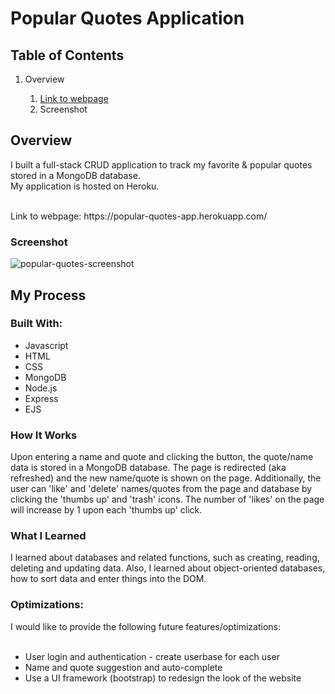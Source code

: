 # Popular Quotes Application
<h2>Table of Contents</h2>
<ol>
  <li>Overview</li>
    <ol>
      <li><a href="#link">Link to webpage</a></li>
      <li>Screenshot</li>
    </ol>
</ol>

<h2>Overview</h2>
I built a full-stack CRUD application to track my favorite & popular quotes stored in a MongoDB database. <br>
My application is hosted on Heroku.
<br><br>
<p id="link">Link to webpage: https://popular-quotes-app.herokuapp.com/</p>

<h3>Screenshot</h3> 

![popular-quotes-screenshot](https://user-images.githubusercontent.com/99220339/173255371-efed790f-88e9-4077-a90f-0335ebf1dfd8.png)

<h2>My Process</h2>
<h3>Built With:</h3>
<ul>
  <li>Javascript</li>
  <li>HTML</li>
  <li>CSS</li>
  <li>MongoDB</li>
  <li>Node.js</li>
  <li>Express</li>
  <li>EJS</li>
</ul>

<h3>How It Works</h3>
Upon entering a name and quote and clicking the button, the quote/name data is stored in a MongoDB database.
The page is redirected (aka refreshed) and the new name/quote is shown on the page. 
Additionally, the user can 'like' and 'delete' names/quotes from the page and database by clicking the 'thumbs up' and 'trash' icons. 
The number of 'likes' on the page will increase by 1 upon each 'thumbs up' click. 

<h3>What I Learned</h3> 
I learned about databases and related functions, such as creating, reading, deleting and updating data. 
Also, I learned about object-oriented databases, how to sort data and enter things into the DOM. 

<h3>Optimizations:</h3>
I would like to provide the following future features/optimizations:
<br><br>
<ul>
  <li>User login and authentication - create userbase for each user</li>
  <li>Name and quote suggestion and auto-complete</li>
  <li>Use a UI framework (bootstrap) to redesign the look of the website</li>
</ul>

